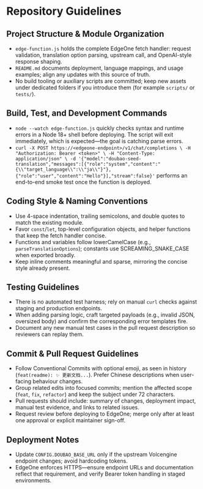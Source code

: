 # Repository Guidelines

## Project Structure & Module Organization
- `edge-function.js` holds the complete EdgeOne fetch handler: request validation, translation option parsing, upstream call, and OpenAI-style response shaping.
- `README.md` documents deployment, language mappings, and usage examples; align any updates with this source of truth.
- No build tooling or auxiliary scripts are committed; keep new assets under dedicated folders if you introduce them (for example `scripts/` or `tests/`).

## Build, Test, and Development Commands
- `node --watch edge-function.js` quickly checks syntax and runtime errors in a Node 18+ shell before deploying. The script will exit immediately, which is expected—the goal is catching parse errors.
- `curl -X POST https://<edgeone-endpoint>/v1/chat/completions \
  -H "Authorization: Bearer <token>" \
  -H "Content-Type: application/json" \
  -d '{"model":"doubao-seed-translation","messages":[{"role":"system","content":"{\\"target_language\\":\\"ja\\"}"},{"role":"user","content":"Hello"}],"stream":false}'`
  performs an end-to-end smoke test once the function is deployed.

## Coding Style & Naming Conventions
- Use 4-space indentation, trailing semicolons, and double quotes to match the existing module.
- Favor `const`/`let`, top-level configuration objects, and helper functions that keep the fetch handler concise.
- Functions and variables follow lowerCamelCase (e.g., `parseTranslationOptions`); constants use SCREAMING_SNAKE_CASE when exported broadly.
- Keep inline comments meaningful and sparse, mirroring the concise style already present.

## Testing Guidelines
- There is no automated test harness; rely on manual `curl` checks against staging and production endpoints.
- When adding parsing logic, craft targeted payloads (e.g., invalid JSON, oversized body) and confirm the corresponding error templates fire.
- Document any new manual test cases in the pull request description so reviewers can replay them.

## Commit & Pull Request Guidelines
- Follow Conventional Commits with optional emoji, as seen in history (`feat(readme): ✨ 更新文档...`). Prefer Chinese descriptions when user-facing behaviour changes.
- Group related edits into focused commits; mention the affected scope (`feat`, `fix`, `refactor`) and keep the subject under 72 characters.
- Pull requests should include: summary of changes, deployment impact, manual test evidence, and links to related issues.
- Request review before deploying to EdgeOne; merge only after at least one approval or explicit maintainer sign-off.

## Deployment Notes
- Update `CONFIG.DOUBAO_BASE_URL` only if the upstream Volcengine endpoint changes; avoid hardcoding tokens.
- EdgeOne enforces HTTPS—ensure endpoint URLs and documentation reflect that requirement, and verify Bearer token handling in staged environments.
